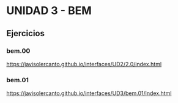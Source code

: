 # UNIDAD 3 - BEM

## Ejercicios

### bem.00

https://javisolercanto.github.io/interfaces/UD2/2.0/index.html

### bem.01

https://javisolercanto.github.io/interfaces/UD3/bem.01/index.html